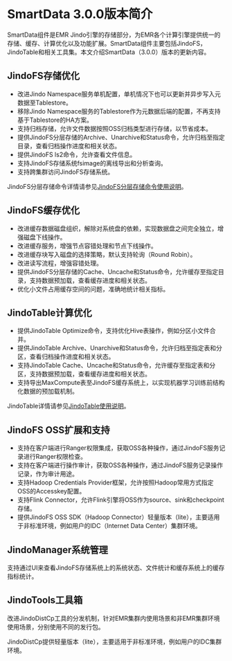 # SmartData 3.0.0版本简介

SmartData组件是EMR Jindo引擎的存储部分，为EMR各个计算引擎提供统一的存储、缓存、计算优化以及功能扩展。SmartData组件主要包括JindoFS，JindoTable和相关工具集。本文介绍SmartData（3.0.0）版本的更新内容。

## JindoFS存储优化

-   改进Jindo Namespace服务单机配置，单机情况下也可以更新并异步写入元数据至Tablestore。
-   移除Jindo Namespace服务的Tablestore作为元数据后端的配置，不再支持基于Tablestore的HA方案。
-   支持归档存储，允许文件数据按照OSS归档类型进行存储，以节省成本。
-   提供JindoFS分层存储的Archive、Unarchive和Status命令，允许归档至指定目录，查看归档操作进度和相关状态。
-   提供JindoFS ls2命令，允许查看文件信息。
-   支持JindoFS存储系统fsimage的离线导出和分析查询。
-   支持跨集群访问JindoFS存储系统。

JindoFS分层存储命令详情请参见[JindoFS分层存储命令使用说明](/cn.zh-CN/SmartData/SmartData基础使用（EMR-3.30.x版本）/JindoFS分层存储命令使用说明.md)。

## JindoFS缓存优化

-   改进缓存数据磁盘组织，解除对系统盘的依赖，实现数据盘之间完全独立，增强磁盘下线操作。
-   改进缓存服务，增强节点容错处理和节点下线操作。
-   改进缓存块写入磁盘的选择策略，默认支持轮询（Round Robin）。
-   改进读写流程，增强容错处理。
-   提供JindoFS分层存储的Cache、Uncache和Status命令，允许缓存至指定目录，支持数据预加载，查看缓存进度和相关状态。
-   优化小文件占用缓存空间的问题，准确地统计相关指标。

## JindoTable计算优化

-   提供JindoTable Optimize命令，支持优化Hive表操作，例如分区小文件合并。
-   提供JindoTable Archive、Unarchive和Status命令，允许归档至指定表和分区，查看归档操作进度和相关状态。
-   支持JindoTable Cache、Uncache和Status命令，允许缓存至指定表和分区，支持数据预加载，查看缓存进度和相关状态。
-   支持导出MaxCompute表至JindoFS缓存系统上，以实现机器学习训练前结构化数据的预加载机制。

JindoTable详情请参见[JindoTable使用说明](/cn.zh-CN/SmartData/SmartData基础使用（EMR-3.30.x版本）/JindoTable使用说明.md)。

## JindoFS OSS扩展和支持

-   支持在客户端进行Ranger权限集成，获取OSS各种操作，通过JindoFS服务记录进行Ranger权限检查。
-   支持在客户端进行操作审计，获取OSS各种操作，通过JindoFS服务记录操作记录，作为审计用途。
-   支持Hadoop Credentials Provider框架，允许按照Hadoop常用方式指定OSS的Accesskey配置。
-   支持Flink Connector，允许Flink引擎将OSS作为source、sink和checkpoint存储。
-   提供JindoFS OSS SDK（Hadoop Connector）轻量版本（lite），主要适用于非标准环境，例如用户的IDC（Internet Data Center）集群环境。

## JindoManager系统管理

支持通过UI来查看JindoFS存储系统上的系统状态、文件统计和缓存系统上的缓存指标统计。

## JindoTools工具箱

改进JindoDistCp工具的分发机制，针对EMR集群内使用场景和非EMR集群环境使用场景，分别使用不同的发行包。

JindoDistCp提供轻量版本（lite），主要适用于非标准环境，例如用户的IDC集群环境。

